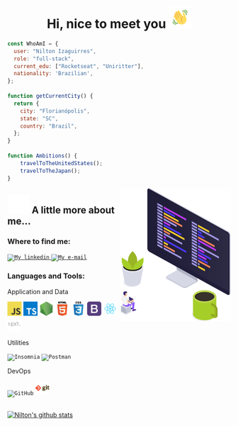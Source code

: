 <h1 align="center" >
  Hi, nice to meet you <img width="50" src="./assets/hello.gif">
</h1>

```js
const WhoAmI = {
  user: "Nilton Izaguirres",
  role: "full-stack",
  current_edu: ["Rocketseat", "Uniritter"],
  nationality: 'Brazilian',
};
	
function getCurrentCity() {
  return {
    city: "Florianópolis",
    state: "SC",
    country: "Brazil",
  };
}
	
function Ambitions() {
	travelToTheUnitedStates();
	travelToTheJapan();
} 
```

<img align="right" width="250" height="300" src="./assets/Coding_SVG.svg">

<h2><img width="50" src="./assets/dog.gif"> A little more about me...</h2>


### **Where to find me:**

<a href="https://www.linkedin.com/in/nilton-izaguirres">
  <code><img alt="My linkedin" width="28" src="https://cdn-icons-png.flaticon.com/512/174/174857.png" /></code>
</a>

<a href="mailto:niltonizaguirres2003@gmail.com">
  <code><img alt="My e-mail" width="32" src="https://cdn-icons-png.flaticon.com/512/888/888853.png" /></code>
</a>


### **Languages and Tools:**

Application and Data

<section align="left">
  <code><img height="32" src="https://raw.githubusercontent.com/github/explore/80688e429a7d4ef2fca1e82350fe8e3517d3494d/topics/javascript/javascript.png" alt="Javascript"/></code>
  <code><img height="32" src="https://raw.githubusercontent.com/github/explore/80688e429a7d4ef2fca1e82350fe8e3517d3494d/topics/typescript/typescript.png" alt="Typescript"/></code>
  <code><img height="32" src="https://raw.githubusercontent.com/github/explore/80688e429a7d4ef2fca1e82350fe8e3517d3494d/topics/nodejs/nodejs.png" alt="Nodejs"/></code>
  <code><img height="32" src="https://raw.githubusercontent.com/github/explore/80688e429a7d4ef2fca1e82350fe8e3517d3494d/topics/html/html.png" alt="HTML5"/></code>
  <code><img height="32" src="https://raw.githubusercontent.com/github/explore/80688e429a7d4ef2fca1e82350fe8e3517d3494d/topics/css/css.png" alt="CSS"/></code>
  <code><img height="32" src="https://raw.githubusercontent.com/github/explore/80688e429a7d4ef2fca1e82350fe8e3517d3494d/topics/bootstrap/bootstrap.png" alt="Bootstrap"/></code>
  <code><img height="32" src="https://raw.githubusercontent.com/github/explore/80688e429a7d4ef2fca1e82350fe8e3517d3494d/topics/react/react.png" alt="React"/></code>
  <code><img height="32" src="https://raw.githubusercontent.com/github/explore/28b02bbc9ad9f7a503c43775aebeb515dc2da5fc/topics/nextjs/nextjs.png" alt="Next.js"/></code>
</section>

Utilities

<section align="left">
  <code><img height="32" src="https://dashboard.snapcraft.io/site_media/appmedia/2018/04/twitter-card-icon.png" alt="Insomnia"/></code>
  <code><img height="32" src="https://user-images.githubusercontent.com/2676579/34940598-17cc20f0-f9be-11e7-8c6d-f0190d502d64.png" alt="Postman"/></code>
</section>

DevOps

<section align="left">
  <code><img height="32" src="https://cdn3.iconfinder.com/data/icons/inficons/512/github.png" alt="GitHub"/></code>
  <code><img height="32" src="https://raw.githubusercontent.com/github/explore/80688e429a7d4ef2fca1e82350fe8e3517d3494d/topics/git/git.png" alt="Git"/></code>
</section>

<br>

[![Nilton's github stats](https://github-readme-stats.vercel.app/api?username=niltonizaguirres&count_private=true&show_icons=true&theme=tokyonight)](https://github.com/niltonizaguirres/github-readme-stats)

